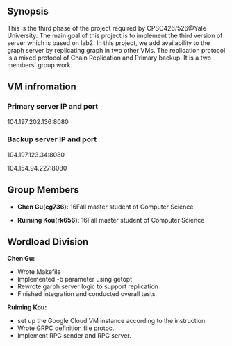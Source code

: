 ## Synopsis

This is the third phase of the project required by CPSC426/526@Yale University. The main goal of this project is to implement the third version of server which is based on lab2. In this project, we add availability to the graph server by replicating graph in two other VMs. The replication protocol is a mixed protocol of Chain Replication and Primary backup. It is a two members' group work.

## VM infromation

### Primary server IP and port
104.197.202.136:8080

### Backup server IP and port
104.197.123.34:8080

104.154.94.227:8080


## Group Members

- **Chen Gu(cg736):** 16Fall master student of Computer Science

- **Ruiming Kou(rk656):** 16Fall master student of Computer Science

## Wordload Division

**Chen Gu:**

- Wrote Makefile
- Implemented -b parameter using getopt
- Rewrote garph server logic to support replication
- Finished integration and conducted overall tests


**Ruiming Kou:**
- set up the Google Cloud VM instance according to the instruction.
- Wrote GRPC definition file protoc.
- Implement RPC sender and RPC server.

